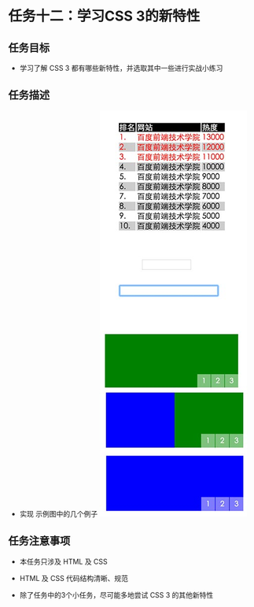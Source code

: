 # 任务十二：学习CSS 3的新特性

## 任务目标

- 学习了解 CSS 3 都有哪些新特性，并选取其中一些进行实战小练习

## 任务描述

- 实现 示例图中的几个例子
![示例图](./img/task_1_12_1.jpg)

## 任务注意事项

- 本任务只涉及 HTML 及 CSS

- HTML 及 CSS 代码结构清晰、规范

- 除了任务中的3个小任务，尽可能多地尝试 CSS 3 的其他新特性
